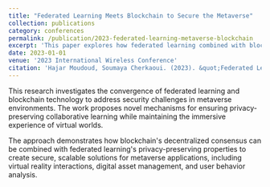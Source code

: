 ```yaml
---
title: "Federated Learning Meets Blockchain to Secure the Metaverse"
collection: publications
category: conferences
permalink: /publication/2023-federated-learning-metaverse-blockchain
excerpt: 'This paper explores how federated learning combined with blockchain technology can provide enhanced security solutions for metaverse environments.'
date: 2023-01-01
venue: '2023 International Wireless Conference'
citation: 'Hajar Moudoud, Soumaya Cherkaoui. (2023). &quot;Federated Learning Meets Blockchain to Secure the Metaverse.&quot; <i>2023 International Wireless Conference</i>.'
---
```


This research investigates the convergence of federated learning and blockchain technology to address security challenges in metaverse environments. The work proposes novel mechanisms for ensuring privacy-preserving collaborative learning while maintaining the immersive experience of virtual worlds.

The approach demonstrates how blockchain's decentralized consensus can be combined with federated learning's privacy-preserving properties to create secure, scalable solutions for metaverse applications, including virtual reality interactions, digital asset management, and user behavior analysis.